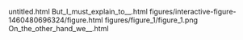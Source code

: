 untitled.html
But_I_must_explain_to__.html
figures/interactive-figure-1460480696324/figure.html
figures/figure_1/figure_1.png
On_the_other_hand_we__.html
